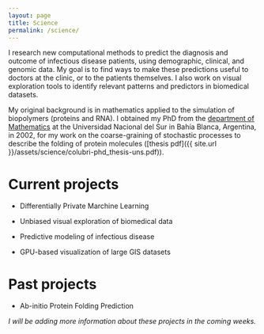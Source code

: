 ```yaml
---
layout: page
title: Science
permalink: /science/
---
```


I research new computational methods to predict the diagnosis and outcome of infectious disease patients, using demographic, clinical, and genomic data. My goal is to find ways to make these predictions useful to doctors at the clinic, or to the patients themselves. I also work on visual exploration tools to identify relevant patterns and predictors in  biomedical datasets.

My original background is in mathematics applied to the simulation of biopolymers (proteins and RNA). I obtained my PhD from the [department of Mathematics](http://www.matematica.uns.edu.ar/default.php) at the Universidad Nacional del Sur in Bahía Blanca, Argentina, in 2002, for my work on the coarse-graining of stochastic processes to describe the folding of protein molecules ([thesis pdf]({{ site.url }}/assets/science/colubri-phd_thesis-uns.pdf)).


Current projects
================

* Differentially Private Marchine Learning

* Unbiased visual exploration of biomedical data 

* Predictive modeling of infectious disease

* GPU-based visualization of large GIS datasets

Past projects
=============

* Ab-initio Protein Folding Prediction

_I will be adding more information about these projects in the coming weeks._